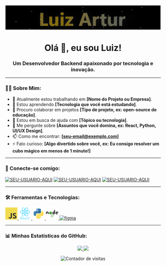 <p align="center">
  <img src="https://github.com/LuizArtur29/LuizArtur29/blob/main/Animao-ezgif.com-optimize.gif" alt="Banner animado com meu nome e especialidade"/>
</p>

<h1 align="center">Olá 👋, eu sou Luiz!</h1>
<h3 align="center">Um Desenvolvedor Backend apaixonado por tecnologia e inovação.</h3>

---

### 👨‍💻 Sobre Mim:
- 🔭 Atualmente estou trabalhando em **[Nome do Projeto ou Empresa]**.
- 🌱 Estou aprendendo **[Tecnologia que você está estudando]**.
- 👯 Procuro colaborar em projetos **[Tipo de projeto, ex: open-source de educação]**.
- 🤔 Estou em busca de ajuda com **[Tópico ou tecnologia]**.
- 💬 Me pergunte sobre **[Assuntos que você domina, ex: React, Python, UI/UX Design]**.
- 📫 Como me encontrar: **[seu-email@exemplo.com]**
- ⚡ Fato curioso: **[Algo divertido sobre você, ex: Eu consigo resolver um cubo mágico em menos de 1 minuto!]**

---

### 🤝 Conecte-se comigo:
<p align="left">
<a href="https://linkedin.com/in/SEU-USUARIO-AQUI" target="blank"><img align="center" src="https://raw.githubusercontent.com/rahuldkjain/github-profile-readme-generator/master/src/images/icons/Social/linked-in-alt.svg" alt="SEU-USUARIO-AQUI" height="30" width="40" /></a>
<a href="https://instagram.com/SEU-USUARIO-AQUI" target="blank"><img align="center" src="https://raw.githubusercontent.com/rahuldkjain/github-profile-readme-generator/master/src/images/icons/Social/instagram.svg" alt="SEU-USUARIO-AQUI" height="30" width="40" /></a>
<a href="https://twitter.com/SEU-USUARIO-AQUI" target="blank"><img align="center" src="https://raw.githubusercontent.com/rahuldkjain/github-profile-readme-generator/master/src/images/icons/Social/twitter.svg" alt="SEU-USUARIO-AQUI" height="30" width="40" /></a>
</p>

---

### 🛠️ Ferramentas e Tecnologias:
<p align="left">
  <a href="https://developer.mozilla.org/en-US/docs/Web/JavaScript" target="_blank" rel="noreferrer">
    <img src="https://raw.githubusercontent.com/devicons/devicon/master/icons/javascript/javascript-original.svg" alt="javascript" width="40" height="40"/>
  </a>
  <a href="https://reactjs.org/" target="_blank" rel="noreferrer">
    <img src="https://raw.githubusercontent.com/devicons/devicon/master/icons/react/react-original-wordmark.svg" alt="react" width="40" height="40"/>
  </a>
  <a href="https://www.python.org" target="_blank" rel="noreferrer">
    <img src="https://raw.githubusercontent.com/devicons/devicon/master/icons/python/python-original.svg" alt="python" width="40" height="40"/>
  </a>
  <a href="https://nodejs.org" target="_blank" rel="noreferrer">
    <img src="https://raw.githubusercontent.com/devicons/devicon/master/icons/nodejs/nodejs-original-wordmark.svg" alt="nodejs" width="40" height="40"/>
  </a>
  <a href="https://www.figma.com/" target="_blank" rel="noreferrer">
    <img src="https://www.vectorlogo.zone/logos/figma/figma-icon.svg" alt="figma" width="40" height="40"/>
  </a>
</p>

---

### 📊 Minhas Estatísticas do GitHub:
<p align="center">
  <a href="https://github.com/SEU-USERNAME-AQUI">
    <img height="180em" src="https://github-readme-stats.vercel.app/api?username=SEU-USERNAME-AQUI&show_icons=true&theme=dracula&include_all_commits=true&count_private=true"/>
    <img height="180em" src="https://github-readme-stats.vercel.app/api/top-langs/?username=SEU-USERNAME-AQUI&layout=compact&langs_count=7&theme=dracula"/>
  </a>
</p>

<p align="center">
  <img src="https://komarev.com/ghpvc/?username=SEU-USERNAME-AQUI&style=flat-square&color=blue" alt="Contador de visitas"/>
</p>
